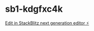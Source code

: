 # sb1-kdgfxc4k

[Edit in StackBlitz next generation editor ⚡️](https://stackblitz.com/~/github.com/codorolo/sb1-kdgfxc4k)